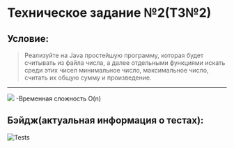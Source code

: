 # Техническое задание №2(ТЗ№2)
## Условие:
>Реализуйте на Java простейшую программу, которая будет считывать из файла числа, а далее отдельными функциями искать среди этих чисел минимальное число, максимальное число, считать их общую сумму и произведение.
---
![](ссылка_на_изображение)
-Временная сложность O(n)

## Бэйдж(актуальная информация о тестах):
![Tests](https://github.com/LavrenkoGleb/projectHSE/workflows/.github/workflows/ci.yml/badge.svg)
